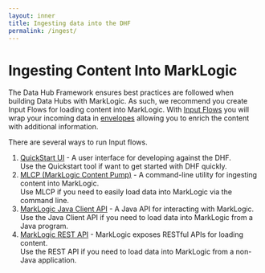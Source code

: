 ```yaml
---
layout: inner
title: Ingesting data into the DHF
permalink: /ingest/
---
```


# Ingesting Content Into MarkLogic

The Data Hub Framework ensures best practices are followed when building Data Hubs with MarkLogic. As such, we recommend you create Input Flows for loading content into MarkLogic. With [Input Flows](../understanding/how.md#input-flows) you will wrap your incoming data in [envelopes](../understanding/how.md#envelope-pattern) allowing you to enrich the content with additional information.

There are several ways to run Input flows.

1. [QuickStart UI](quickstart.md) - A user interface for developing against the DHF.  
Use the Quickstart tool if want to get started with DHF quickly.
1. [MLCP (MarkLogic Content Pump)](mlcp.md) - A command-line utility for ingesting content into MarkLogic.  
Use MLCP if you need to easily load data into MarkLogic via the command line.
1. [MarkLogic Java Client API](javaclientapi.md) - A Java API for interacting with MarkLogic.  
Use the Java Client API if you need to load data into MarkLogic from a Java program.
1. [MarkLogic REST API](rest.md) - MarkLogic exposes RESTful APIs for loading content.  
Use the REST API if you need to load data into MarkLogic from a non-Java application.
